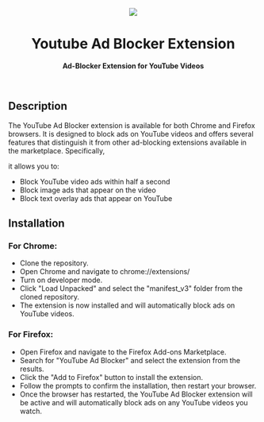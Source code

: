 <p align="center">
  <img src="https://raw.githubusercontent.com/iqbal-rashed/youtube-ad-blocker-extension/main/manifest_v3/images/icon128.png">
</p>
<h1 align="center"> Youtube Ad Blocker Extension </h1>
<p align="center">
  <b >Ad-Blocker Extension for YouTube Videos</b>
</p>

<br>

## Description

The YouTube Ad Blocker extension is available for both Chrome and Firefox browsers. It is designed to block ads on YouTube videos and offers several features that distinguish it from other ad-blocking extensions available in the marketplace. Specifically,

it allows you to:

-   Block YouTube video ads within half a second
-   Block image ads that appear on the video
-   Block text overlay ads that appear on YouTube

## Installation

### For Chrome:

-   Clone the repository.
-   Open Chrome and navigate to chrome://extensions/
-   Turn on developer mode.
-   Click "Load Unpacked" and select the "manifest_v3" folder from the cloned repository.
-   The extension is now installed and will automatically block ads on YouTube videos.

### For Firefox:

-   Open Firefox and navigate to the Firefox Add-ons Marketplace.
-   Search for "YouTube Ad Blocker" and select the extension from the results.
-   Click the "Add to Firefox" button to install the extension.
-   Follow the prompts to confirm the installation, then restart your browser.
-   Once the browser has restarted, the YouTube Ad Blocker extension will be active and will automatically block ads on any YouTube videos you watch.
